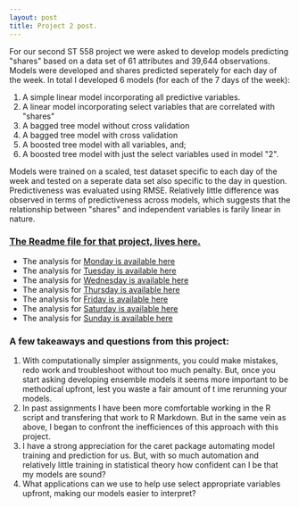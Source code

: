 ```yaml
---
layout: post
title: Project 2 post.
---
```

For our second ST 558 project we were asked to develop models predicting "shares" based on a data set of 61 attributes and 39,644 observations. Models were developed and shares predicted seperately for each day of the week. In total I developed 6 models (for each of the 7 days of the week):

1) A simple linear model incorporating all predictive variables.
2) A linear model incorporating select variables that are correlated with "shares" 
3) A bagged tree model without cross validation
4) A bagged tree model with cross validation
5) A boosted tree model with all variables, and;
6) A boosted tree model with just the select variables used in model "2".

Models were trained on a scaled, test dataset specific to each day of the week and tested on a seperate data set also specific to the day in question. Predictiveness was evaluated using RMSE. Relatively little difference was observed in terms of predictiveness across models, which suggests that the relationship between "shares" and independent variables is farily linear in nature. 

### [The Readme file for that project,  lives here.](https://github.com/ocwagner/Project_2/blob/master/README.md)

- The analysis for [Monday is available here](https://github.com/ocwagner/Project_2/blob/master/monday.md)
- The analysis for [Tuesday is available here](https://github.com/ocwagner/Project_2/blob/master/tuesday.md)
- The analysis for [Wednesday is available here](https://github.com/ocwagner/Project_2/blob/master/wednesday.md)
- The analysis for [Thursday is available here](https://github.com/ocwagner/Project_2/blob/master/thursday.md)
- The analysis for [Friday is available here](https://github.com/ocwagner/Project_2/blob/master/friday.md)
- The analysis for [Saturday is available here](https://github.com/ocwagner/Project_2/blob/master/saturday.md)
- The analysis for [Sunday is available here](https://github.com/ocwagner/Project_2/blob/master/sunday.md)

### A few takeaways and questions from this project:

1) With computationally simpler assignments, you could make mistakes, redo work and troubleshoot without too much penalty. But, once you start asking developing ensemble models it seems more important to be methodical upfront, lest you waste a fair amount of t ime rerunning your models.
2) In past assignments I have been more comfortable working in the R script and transfering that work to R Markdown. But in the same vein as above, I began to confront the inefficiences of this approach with this project. 
3) I have a strong appreciation for the caret package automating model training and prediction for us. But, with so much automation and relatively little training in statistical theory how confident can I be that my models are sound?
4) What applications can we use to help use select appropriate variables upfront, making our models easier to interpret?
